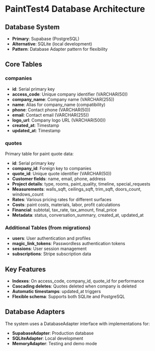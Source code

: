 # PaintTest4 Database Architecture

## Database System
- **Primary**: Supabase (PostgreSQL)
- **Alternative**: SQLite (local development)
- **Pattern**: Database Adapter pattern for flexibility

## Core Tables

### companies
- **id**: Serial primary key
- **access_code**: Unique company identifier (VARCHAR(50))
- **company_name**: Company name (VARCHAR(255))
- **name**: Alias for company_name (compatibility)
- **phone**: Contact phone (VARCHAR(50))
- **email**: Contact email (VARCHAR(255))
- **logo_url**: Company logo URL (VARCHAR(500))
- **created_at**: Timestamp
- **updated_at**: Timestamp

### quotes
Primary table for paint quote data:
- **id**: Serial primary key
- **company_id**: Foreign key to companies
- **quote_id**: Unique quote identifier (VARCHAR(50))
- **Customer fields**: name, email, phone, address
- **Project details**: type, rooms, paint_quality, timeline, special_requests
- **Measurements**: walls_sqft, ceilings_sqft, trim_sqft, doors_count, windows_count
- **Rates**: Various pricing rates for different surfaces
- **Costs**: paint costs, materials, labor, profit calculations
- **Financial**: subtotal, tax_rate, tax_amount, final_price
- **Metadata**: status, conversation_summary, created_at, updated_at

### Additional Tables (from migrations)
- **users**: User authentication and profiles
- **magic_link_tokens**: Passwordless authentication tokens
- **sessions**: User session management
- **subscriptions**: Stripe subscription data

## Key Features
- **Indexes**: On access_code, company_id, quote_id for performance
- **Cascading deletes**: Quotes deleted when company is deleted
- **Automatic timestamps**: updated_at triggers
- **Flexible schema**: Supports both SQLite and PostgreSQL

## Database Adapters
The system uses a DatabaseAdapter interface with implementations for:
- **SupabaseAdapter**: Production database
- **SQLiteAdapter**: Local development
- **MemoryAdapter**: Testing and demo mode